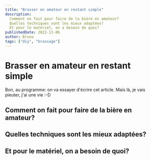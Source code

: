 ```yaml
---
title: "Brasser en amateur en restant simple"
description:
  Comment on fait pour faire de la bière en amateur?
  Quelles techniques sont les mieux adaptées?
  Et pour le matériel, on a besoin de quoi?
publishedDate: 2022-11-06
author: Bruno
tags: ["diy", "brassage"]
---
```

# Brasser en amateur en restant simple
Bon, au programme: on va essayer d'écrire cet article. Mais là, je vais pieuter, j'ai une vie :-D

## Comment on fait pour faire de la bière en amateur?
## Quelles techniques sont les mieux adaptées?
## Et pour le matériel, on a besoin de quoi?
